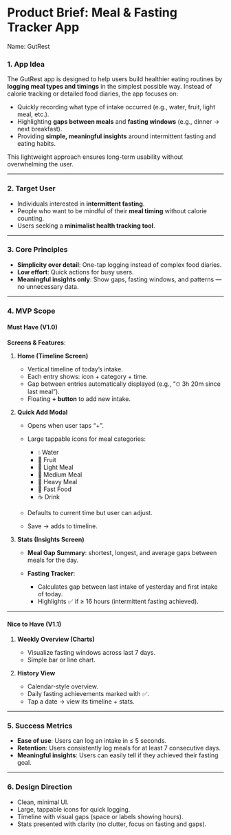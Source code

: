 # Product Brief: Meal & Fasting Tracker App

Name: GutRest

### 1. **App Idea**

The GutRest app is designed to help users build healthier eating routines by **logging meal types and timings** in the simplest possible way.
Instead of calorie tracking or detailed food diaries, the app focuses on:

- Quickly recording what type of intake occurred (e.g., water, fruit, light meal, etc.).
- Highlighting **gaps between meals** and **fasting windows** (e.g., dinner → next breakfast).
- Providing **simple, meaningful insights** around intermittent fasting and eating habits.

This lightweight approach ensures long-term usability without overwhelming the user.

---

### 2. **Target User**

- Individuals interested in **intermittent fasting**.
- People who want to be mindful of their **meal timing** without calorie counting.
- Users seeking a **minimalist health tracking tool**.

---

### 3. **Core Principles**

- **Simplicity over detail**: One-tap logging instead of complex food diaries.
- **Low effort**: Quick actions for busy users.
- **Meaningful insights only**: Show gaps, fasting windows, and patterns — no unnecessary data.

---

### 4. **MVP Scope**

#### **Must Have (V1.0)**

**Screens & Features**:

1. **Home (Timeline Screen)**

   - Vertical timeline of today’s intake.
   - Each entry shows: icon + category + time.
   - Gap between entries automatically displayed (e.g., “⏱ 3h 20m since last meal”).
   - Floating **+ button** to add new intake.

2. **Quick Add Modal**

   - Opens when user taps “+”.
   - Large tappable icons for meal categories:

     - 💧 Water
     - 🍎 Fruit
     - 🥗 Light Meal
     - 🍲 Medium Meal
     - 🍛 Heavy Meal
     - 🍔 Fast Food
     - ☕ Drink

   - Defaults to current time but user can adjust.
   - Save → adds to timeline.

3. **Stats (Insights Screen)**

   - **Meal Gap Summary**: shortest, longest, and average gaps between meals for the day.
   - **Fasting Tracker**:

     - Calculates gap between last intake of yesterday and first intake of today.
     - Highlights ✅ if ≥ 16 hours (intermittent fasting achieved).

---

#### **Nice to Have (V1.1)**

1. **Weekly Overview (Charts)**

   - Visualize fasting windows across last 7 days.
   - Simple bar or line chart.

2. **History View**

   - Calendar-style overview.
   - Daily fasting achievements marked with ✅.
   - Tap a date → view its timeline + stats.

---

### 5. **Success Metrics**

- **Ease of use**: Users can log an intake in ≤ 5 seconds.
- **Retention**: Users consistently log meals for at least 7 consecutive days.
- **Meaningful insights**: Users can easily tell if they achieved their fasting goal.

---

### 6. **Design Direction**

- Clean, minimal UI.
- Large, tappable icons for quick logging.
- Timeline with visual gaps (space or labels showing hours).
- Stats presented with clarity (no clutter, focus on fasting and gaps).
